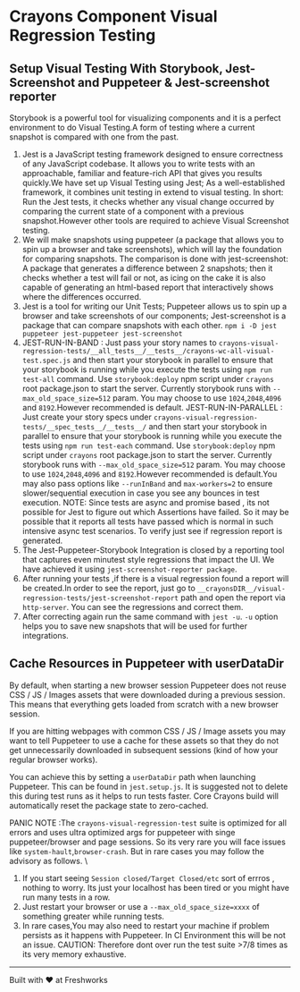 # Crayons Component Visual Regression Testing

## Setup Visual Testing With Storybook, Jest-Screenshot and Puppeteer & Jest-screenshot reporter

Storybook is a powerful tool for visualizing components and it is a perfect environment to do Visual Testing.A form of testing where a current snapshot is compared with one from the past.

1. Jest is a JavaScript testing framework designed to ensure correctness of any JavaScript codebase. It allows you to write tests with an approachable,
   familiar and feature-rich API 
   that gives you results quickly.We have set up Visual Testing using Jest; As a well-established framework, it combines unit testing in extend to visual testing. In short: Run the Jest tests, it checks whether any visual change occurred by comparing the current state of a component with a previous snapshot.However other tools are required to achieve Visual Screenshot testing.
2. We will make snapshots using puppeteer (a package that allows you to spin up a browser and take screenshots), which will lay the foundation for 
   comparing snapshots. The comparison is done with jest-screenshot: A package that generates a difference between 2 snapshots; then it checks whether a test will fail or not, as icing on the cake it is also capable of generating an html-based report that interactively shows where the differences occurred.
3. Jest is a tool for writing our Unit Tests; Puppeteer allows us to spin up a browser and take screenshots of our components; Jest-screenshot is a 
   package that can compare snapshots with each other.
   `npm i -D jest puppeteer jest-puppeteer jest-screenshot`
4. JEST-RUN-IN-BAND : Just pass your story names to `crayons-visual-regression-tests/__all_tests__/__tests__/crayons-wc-all-visual-test.spec.js` and then 
   start your storybook in parallel to ensure that your storybook is running while you execute the tests using `npm run test-all` command. Use `storybook:deploy` npm script under `crayons` root package.json to start the server. Currently storybook runs with `--max_old_space_size=512` param. You may choose to use `1024`,`2048`,`4096` and `8192`.However recommended is default.
   JEST-RUN-IN-PARALLEL : Just create your story specs under `crayons-visual-regression-tests/__spec_tests__/__tests__/` and then start your storybook in parallel to ensure that your storybook is running while you execute the tests using `npm run test-each` command. Use `storybook:deploy` npm script under `crayons` root package.json to start the server. Currently storybook runs with `--max_old_space_size=512` param. You may choose to use `1024`,`2048`,`4096` and `8192`.However recommended is default.You may also pass options like `--runInBand` and `max-workers=2` to ensure slower/sequential execution in case you see any bounces in test execution.
   NOTE: Since tests are async and promise based , its not possible for Jest to figure out which Assertions have failed. So it may be possible that it reports all tests have passed which is normal in such intensive async test scenarios. To verify just see if regression report is generated.
5. The Jest-Puppeteer-Storybook Integration is closed by a reporting tool that captures even minutest style regressions that impact the UI. We have 
   achieved it using `jest-screenshot-reporter package`.
6. After running your tests ,if there is a visual regression found a report will be created.In order to see the report, just go to 
   `__crayonsDIR__/visual-regression-tests/jest-screenshot-report` path and open the report via `http-server`. You can see the regressions and correct them. 
7. After correcting again run the same command with `jest -u`. `-u` option helps you to save new snapshots that will be used for further integrations.

## Cache Resources in Puppeteer with userDataDir
By default, when starting a new browser session Puppeteer does not reuse CSS / JS / Images assets that were downloaded during a previous session. This means that everything gets loaded from scratch with a new browser session.

If you are hitting webpages with common CSS / JS / Image assets you may want to tell Puppeteer to use a cache for these assets so that they do not get unnecessarily downloaded in subsequent sessions (kind of how your regular browser works).

You can achieve this by setting a `userDataDir` path when launching Puppeteer. This can be found in `jest.setup.js`. It is suggested not to delete this during test runs as it helps to run tests faster. Core Crayons build will automatically reset the package state to zero-cached.

PANIC NOTE :The `crayons-visual-regression-test` suite is optimized for all errors and uses ultra optimized args for puppeteer with singe puppeteer/browser and page sessions. So its very rare you will face issues like `system-hault`,`browser-crash`. But in rare cases you may follow the advisory as follows. \
1. If you start seeing `Session closed/Target Closed/etc` sort of errros , nothing to worry. Its just your localhost has been tired or you might have run many tests in a row. 
2. Just restart your browser or use a `--max_old_space_size=xxxx` of something greater while running tests. 
3. In rare cases,You may also need to restart your machine if problem persists as it happens with Puppeteer. In CI Environment this will be not an issue. 
CAUTION: Therefore dont over run the test suite >7/8 times as its very memory exhaustive.

----------------------------------------------

Built with ❤ at Freshworks
